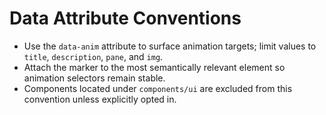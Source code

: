 # Data Attribute Conventions

- Use the `data-anim` attribute to surface animation targets; limit values to `title`, `description`, `pane`, and `img`.
- Attach the marker to the most semantically relevant element so animation selectors remain stable.
- Components located under `components/ui` are excluded from this convention unless explicitly opted in.
